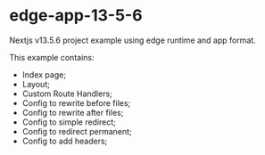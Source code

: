 # edge-app-13-5-6
Nextjs v13.5.6 project example using edge runtime and app format.

This example contains:
* Index page;
* Layout;
* Custom Route Handlers;
* Config to rewrite before files;
* Config to rewrite after files;
* Config to simple redirect;
* Config to redirect permanent;
* Config to add headers;
